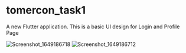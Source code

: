 # tomercon_task1

A new Flutter application.
This is a basic UI design for Login and Profile Page

![Screenshot_1649186718](https://user-images.githubusercontent.com/67218325/161834076-d5f9c706-c3da-46c6-b727-e56eabeded41.png)
![Screenshot_1649186712](https://user-images.githubusercontent.com/67218325/161834080-ecce83c5-7c2a-46d0-96eb-a6dab0f3592c.png)

